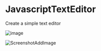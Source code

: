 # JavascriptTextEditor
Create a simple text editor


![image](https://user-images.githubusercontent.com/4674344/170835739-3a0faab2-75ef-4be6-a988-191e5760ab6e.png)

![ScreenshotAddImage](https://user-images.githubusercontent.com/4674344/170835779-6397421c-3c87-45e0-a8c5-4bd01accb61a.png)
